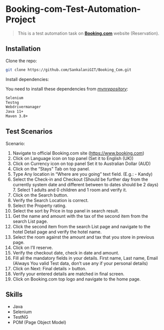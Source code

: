 # Booking-com-Test-Automation-Project
> This is a test automation task on [__Booking.com__](https://www.booking.com/) website (Reservation).

## Installation

Clone the repo:

```sh
git clone https://github.com/SankalaniGIT/Booking_Com.git
```

Install dependencies:

You need to install these dependencies from [_mvnrepository_](https://mvnrepository.com/):

```sh
Selenium
Testng
Webdrivermanager
Java 11+
Maven 3.8+
```

## Test Scenarios

Scenario:
1. Navigate to official Booking.com site (https://www.booking.com)
2. Click on Language icon on top panel (Set it to English (UK))
3. Click on Currency icon on top panel Set it to Australian Dollar (AUD)
4. Click on the “Stays” Tab on top panel.
5. Type Any location in “Where are you going” text field. (E.g.: - Kandy)
6. Select the Check-in and Checkout (Should be further day from the currently system date
and different between to dates should be 2 days) 7. Select 1 adults and 0 children and 1
room and verify it.
8. Click on the Search button.
9. Verify the Search Location is correct.
10. Select the Property rating.
11. Select the sort by Price in top panel in search result.
12. Get the name and amount with the tax of the second item from the search List page.
13. Click the second item from the search List page and navigate to the hotel Detail page and
verify the hotel name.
14. Select the room against the amount and tax that you store in previous page.
15. Click on I’ll reserve.
16. Verify the checkout date, check in date and amount.
17. Fill all the mandatory fields in your details. First name, Last name, Email (Always You
valid Test data, don’t use any if your personal details)
18. Click on Next: Final details > button.
19. Verify your entered details are matched in final screen.
20. Click on Booking.com top logo and navigate to the home page.


## Skills

- Java
- Selenium
- TestNG
- POM (Page Object Model)
